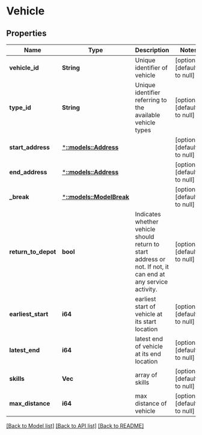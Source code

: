 # Vehicle

## Properties
Name | Type | Description | Notes
------------ | ------------- | ------------- | -------------
**vehicle_id** | **String** | Unique identifier of vehicle | [optional] [default to null]
**type_id** | **String** | Unique identifier referring to the available vehicle types | [optional] [default to null]
**start_address** | [***::models::Address**](Address.md) |  | [optional] [default to null]
**end_address** | [***::models::Address**](Address.md) |  | [optional] [default to null]
**_break** | [***::models::ModelBreak**](Break.md) |  | [optional] [default to null]
**return_to_depot** | **bool** | Indicates whether vehicle should return to start address or not. If not, it can end at any service activity. | [optional] [default to null]
**earliest_start** | **i64** | earliest start of vehicle at its start location | [optional] [default to null]
**latest_end** | **i64** | latest end of vehicle at its end location | [optional] [default to null]
**skills** | **Vec<String>** | array of skills | [optional] [default to null]
**max_distance** | **i64** | max distance of vehicle | [optional] [default to null]

[[Back to Model list]](../README.md#documentation-for-models) [[Back to API list]](../README.md#documentation-for-api-endpoints) [[Back to README]](../README.md)


